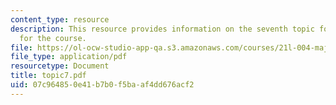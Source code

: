 ```yaml
---
content_type: resource
description: This resource provides information on the seventh topic for discussion
  for the course.
file: https://ol-ocw-studio-app-qa.s3.amazonaws.com/courses/21l-004-major-poets-fall-2001/07c964850e41b7b0f5baaf4dd676acf2_topic7.pdf
file_type: application/pdf
resourcetype: Document
title: topic7.pdf
uid: 07c96485-0e41-b7b0-f5ba-af4dd676acf2
---
```

